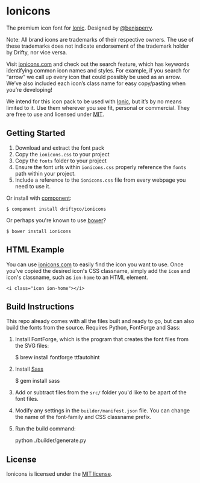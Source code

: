 # Ionicons

The premium icon font for [Ionic](http://ionicframework.com/). Designed
by [@benjsperry](https://twitter.com/benjsperry).

Note: All brand icons are trademarks of their respective owners. The use of these trademarks does not indicate
endorsement of the trademark holder by Drifty, nor vice versa.

Visit [ionicons.com](http://ionicons.com) and check out the search feature, which has keywords identifying common icon
names and styles. For example, if you search for “arrow” we call up every icon that could possibly be used as an arrow.
We’ve also included each icon’s class name for easy copy/pasting when you’re developing!

We intend for this icon pack to be used with [Ionic](http://ionicframework.com/), but it’s by no means limited to it.
Use them wherever you see fit, personal or commercial. They are free to use and licensed
under [MIT](http://opensource.org/licenses/MIT).

## Getting Started

1. Download and extract the font pack
2. Copy the `ionicons.css` to your project
3. Copy the `fonts` folder to your project
4. Ensure the font urls within `ionicons.css` properly reference the `fonts` path within your project.
5. Include a reference to the `ionicons.css` file from every webpage you need to use it.

Or install with [component](https://github.com/component/component):

    $ component install driftyco/ionicons

Or perhaps you're known to use [bower](http://bower.io/)?

    $ bower install ionicons

## HTML Example

You can use [ionicons.com](http://ionicons.com) to easily find the icon you want to use. Once you've copied the desired
icon's CSS classname, simply add the `icon` and icon's classname, such as `ion-home` to an HTML element.

    <i class="icon ion-home"></i>

## Build Instructions

This repo already comes with all the files built and ready to go, but can also build the fonts from the source. Requires
Python, FontForge and Sass:

1) Install FontForge, which is the program that creates the font files from the SVG files:

   $ brew install fontforge ttfautohint

2) Install [Sass](http://sass-lang.com/)

   $ gem install sass

3) Add or subtract files from the `src/` folder you'd like to be apart of the font files.

4) Modify any settings in the `builder/manifest.json` file. You can change the name of the font-family and CSS classname
   prefix.

5) Run the build command:

   python ./builder/generate.py

## License

Ionicons is licensed under the [MIT license](http://opensource.org/licenses/MIT).
